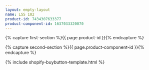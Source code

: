 ```yaml
---
layout: empty-layout
name: LSS 102
product-id: 7434307633377
product-component-id: 1637033320070
---
```


<!----------BBBB capture section 1-------------->
{% capture first-section %}{{ page.product-id }}{% endcapture %}
<!----------EEEE capture section 1-------------->



<!----------BBBB capture section 2-------------->

{% capture second-section %}{{ page.product-component-id }}{% endcapture %}
<!----------EEEE capture section 2-------------->



<!----------BBBB include the template for multiple content insertions-------------->
{% include shopify-buybutton-template.html %}
<!----------EEEE include the template for multiple content insertions-------------->
